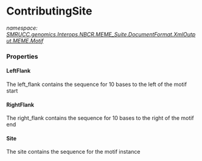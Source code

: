 ﻿# ContributingSite
_namespace: [SMRUCC.genomics.Interops.NBCR.MEME_Suite.DocumentFormat.XmlOutput.MEME.Motif](./index.md)_






### Properties

#### LeftFlank
The left_flank contains the sequence for 10 bases to the left of the motif start
#### RightFlank
The right_flank contains the sequence for 10 bases to the right of the motif end
#### Site
The site contains the sequence for the motif instance
